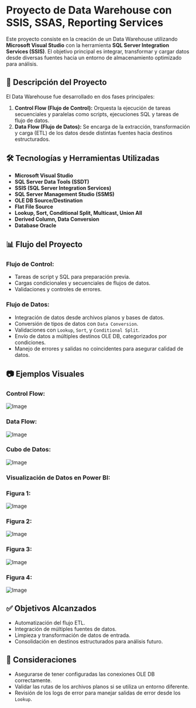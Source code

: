 # Proyecto de Data Warehouse con SSIS, SSAS, Reporting Services

Este proyecto consiste en la creación de un Data Warehouse utilizando **Microsoft Visual Studio** con la herramienta **SQL Server Integration Services (SSIS)**. El objetivo principal es integrar, transformar y cargar datos desde diversas fuentes hacia un entorno de almacenamiento optimizado para análisis.

## 📁 Descripción del Proyecto

El Data Warehouse fue desarrollado en dos fases principales:

1. **Control Flow (Flujo de Control):** Orquesta la ejecución de tareas secuenciales y paralelas como scripts, ejecuciones SQL y tareas de flujo de datos.
2. **Data Flow (Flujo de Datos):** Se encarga de la extracción, transformación y carga (ETL) de los datos desde distintas fuentes hacia destinos estructurados.

## 🛠 Tecnologías y Herramientas Utilizadas

- **Microsoft Visual Studio**
- **SQL Server Data Tools (SSDT)**
- **SSIS (SQL Server Integration Services)**
- **SQL Server Management Studio (SSMS)**
- **OLE DB Source/Destination**
- **Flat File Source**
- **Lookup, Sort, Conditional Split, Multicast, Union All**
- **Derived Column, Data Conversion**
- **Database Oracle**

## 📊 Flujo del Proyecto

### Flujo de Control:
- Tareas de script y SQL para preparación previa.
- Cargas condicionales y secuenciales de flujos de datos.
- Validaciones y controles de errores.

### Flujo de Datos:
- Integración de datos desde archivos planos y bases de datos.
- Conversión de tipos de datos con `Data Conversion`.
- Validaciones con `Lookup`, `Sort`, y `Conditional Split`.
- Envío de datos a múltiples destinos OLE DB, categorizados por condiciones.
- Manejo de errores y salidas no coincidentes para asegurar calidad de datos.

## 📷 Ejemplos Visuales

### Control Flow:
![Image](https://github.com/user-attachments/assets/eab015db-c413-4a14-9147-4609833883e1)

### Data Flow:
![Image](https://github.com/user-attachments/assets/e7cf67c4-428c-4f09-8116-b82855e0ebf1)

### Cubo de Datos:
![Image](https://github.com/user-attachments/assets/b7ba6e30-c525-4350-869b-2ffa6d27796b)

### Visualización de Datos en Power BI:

### Figura 1:
![Image](https://github.com/user-attachments/assets/6c5aac6d-9bd4-485c-8af7-f7cdcf52dc90)

### Figura 2: 
![Image](https://github.com/user-attachments/assets/3375ea06-c812-46b5-a069-a90e8c7685eb)

### Figura 3:
![Image](https://github.com/user-attachments/assets/47c9cf0a-9764-4fa7-8d0a-3f3e6ae08f7c)

### Figura 4:
![Image](https://github.com/user-attachments/assets/ea45e8c9-260d-46f5-a63d-c324bc3a7283)

## ✅ Objetivos Alcanzados

- Automatización del flujo ETL.
- Integración de múltiples fuentes de datos.
- Limpieza y transformación de datos de entrada.
- Consolidación en destinos estructurados para análisis futuro.

## 📌 Consideraciones

- Asegurarse de tener configuradas las conexiones OLE DB correctamente.
- Validar las rutas de los archivos planos si se utiliza un entorno diferente.
- Revisión de los logs de error para manejar salidas de error desde los `Lookup`.
